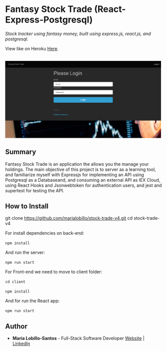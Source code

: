 # Fantasy Stock Trade (React-Express-Postgresql)

_Stock tracker using fantasy money, built using express.js, react.js, and postgresql._

View like on Heroku  <a href="https://fant4sy-stock-trade.herokuapp.com/" target="_blank">Here</a>.

<br>

<img src="demo-fst.png" width="500">

## Summary

Fantasy Stock Trade is an application the allows you the manage your holdings. The main objective of this project is to server as a learning tool, and familiarize myself with Expressjs for implementing an API using Postgresql as a Databaseand, and consuming an external API as IEX Cloud, using React Hooks and Jsonwebtoken for authentication users, and jest and supertest for testing the API. 

## How to Install

git clone https://github.com/marialobillo/stock-trade-v4.git
cd stock-trade-v4

For install dependencies on back-end:

`npm install`

And run the server:

`npm run start`

For Front-end we need to move to client folder:

`cd client`

`npm install`

And for run the React app:

`npm run start`


## Author
 -  **Maria Lobillo-Santos** - Full-Stack Software Developer <a href="https://lobillosantos.com" target="_blank">Website</a> | <a href="https://www.linkedin.com/in/mar%C3%ADa-lobillo-santos/" target="_blank">LinkedIn</a>

